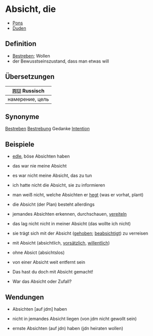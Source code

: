 # Absicht, die

- [Pons](https://de.pons.com/%C3%BCbersetzung/deutsch-russisch/Absicht)
- [Duden](https://www.duden.de/rechtschreibung/Absicht)

## Definition

- [Bestreben](./Bestreben.md); Wollen
- der Bewusstseinszustand, dass man etwas will

## Übersetzungen

| 🇷🇺 Russisch     |
| --------------- |
| намерение, цель |

## Synonyme

[Bestreben](./Bestreben.md)
[Bestrebung](./Bestrebung.md)
Gedanke
[Intention](./Intention)

## Beispiele

- [edle](./edel), böse Absichten haben

- das war nie meine Absicht

- es war nicht meine Absicht, das zu tun

- ich hatte nicht die Absicht, sie zu informieren

- man weiß nicht, welche Absichten er [hegt](./hegen.md) (was er vorhat, plant)

- die Absicht (der Plan) besteht allerdings

- jemandes Absichten erkennen, durchschauen, [vereiteln](./vereiteln.md)

- das lag nicht nicht in meiner Absicht (das wollte ich nicht)

- sie trägt sich mit der Absicht ([gehoben](./gehoben.md); [beabsichtigt](./beabsichtigen.md)) zu verreisen

- mit Absicht (absichtlich, [vorsätzlich](./vorsaetzlich.md), [willentlich](./willentlich.md))

- ohne Absict (absichtslos)

- von einer Absicht weit entfernt sein

- Das hast du doch mit Absicht gemacht!

- War das Absicht oder Zufall?

## Wendungen

- Absichten [auf jdm] haben

- nicht in jemandes Absicht liegen (von jdm nicht gewollt sein)

- ernste Absichten (auf jdn) haben (jdn heiraten wollen)

